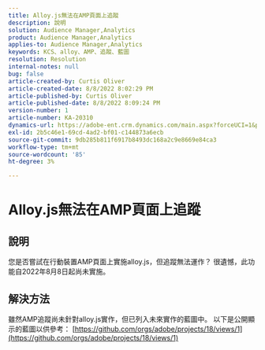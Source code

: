 ```yaml
---
title: Alloy.js無法在AMP頁面上追蹤
description: 說明
solution: Audience Manager,Analytics
product: Audience Manager,Analytics
applies-to: Audience Manager,Analytics
keywords: KCS、alloy、AMP、追蹤、藍圖
resolution: Resolution
internal-notes: null
bug: false
article-created-by: Curtis Oliver
article-created-date: 8/8/2022 8:02:29 PM
article-published-by: Curtis Oliver
article-published-date: 8/8/2022 8:09:24 PM
version-number: 1
article-number: KA-20310
dynamics-url: https://adobe-ent.crm.dynamics.com/main.aspx?forceUCI=1&pagetype=entityrecord&etn=knowledgearticle&id=e0519906-5517-ed11-b83e-0022480868ff
exl-id: 2b5c46e1-69cd-4ad2-bf01-c144873a6ecb
source-git-commit: 9db285b811f6917b8493dc168a2c9e8669e84ca3
workflow-type: tm+mt
source-wordcount: '85'
ht-degree: 3%

---
```


# Alloy.js無法在AMP頁面上追蹤

## 說明


您是否嘗試在行動裝置AMP頁面上實施alloy.js，但追蹤無法運作？ 很遺憾，此功能自2022年8月8日起尚未實施。


## 解決方法


雖然AMP追蹤尚未針對alloy.js實作，但已列入未來實作的藍圖中。 以下是公開顯示的藍圖以供參考： [https://github.com/orgs/adobe/projects/18/views/1](https://github.com/orgs/adobe/projects/18/views/1)
